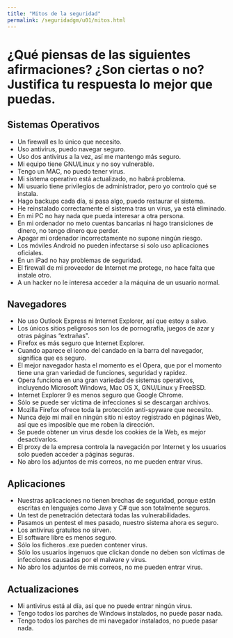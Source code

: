 ```yaml
---
title: "Mitos de la seguridad"
permalink: /seguridadgm/u01/mitos.html
---
```


# ¿Qué piensas de las siguientes afirmaciones? ¿Son ciertas o no? Justifica tu respuesta lo mejor que puedas.

## Sistemas Operativos

* Un firewall es lo único que necesito.
* Uso antivirus, puedo navegar seguro.
* Uso dos antivirus a la vez, así me mantengo más seguro.
* Mi equipo tiene GNU/Linux y no soy vulnerable.
* Tengo un MAC, no puedo tener virus.
* Mi sistema operativo está actualizado, no habrá problema.
* Mi usuario tiene privilegios de administrador, pero yo controlo qué se instala.
* Hago backups cada día, si pasa algo, puedo restaurar el sistema.
* He reinstalado correctamente el sistema tras un virus, ya está eliminado.
* En mi PC no hay nada que pueda interesar a otra persona.
* En mi ordenador no meto cuentas bancarias ni hago transiciones de dinero, no tengo dinero que perder. 
* Apagar mi ordenador incorrectamente no supone ningún riesgo.
* Los móviles Android no pueden infectarse si solo uso aplicaciones oficiales.
* En un iPad no hay problemas de seguridad.
* El firewall de mi proveedor de Internet me protege, no hace falta que instale otro.
* A un hacker no le interesa acceder a la máquina de un usuario normal.

## Navegadores

* No uso Outlook Express ni Internet Explorer, así que estoy a salvo.
* Los únicos sitios peligrosos son los de pornografía, juegos de azar y otras páginas “extrañas".
* Firefox es más seguro que Internet Explorer.
* Cuando aparece el icono del candado en la barra del navegador, significa que es seguro.
* El mejor navegador hasta el momento es el Opera, que por el momento tiene una gran variedad de funciones, seguridad y rapidez.
* Opera funciona en una gran variedad de sistemas operativos, incluyendo Microsoft Windows, Mac OS X, GNU/Linux y FreeBSD.
* Internet Explorer 9 es menos seguro que Google Chrome.
*  Sólo se puede ser víctima de infecciones si se descargan archivos.
* Mozilla Firefox ofrece toda la protección anti-spyware que necesito.
* Nunca dejo mi mail en ningún sitio ni estoy registrado en páginas Web, así que es imposible que me roben la dirección.
* Se puede obtener un virus desde los cookies de la Web, es mejor desactivarlos.
* El proxy de la empresa controla la navegación por Internet y los usuarios solo pueden acceder a páginas seguras.
* No abro los adjuntos de mis correos, no me pueden entrar virus.

## Aplicaciones

* Nuestras aplicaciones no tienen brechas de seguridad, porque están escritas en lenguajes como Java y C# que son totalmente seguros.
* Un test de penetración detectará todas las vulnerabilidades.
* Pasamos un pentest el mes pasado, nuestro sistema ahora es seguro.
* Los antivirus gratuitos no sirven.
* El software libre es menos seguro.
* Sólo los ficheros .exe pueden contener virus.
* Sólo los usuarios ingenuos que clickan donde no deben son víctimas de infecciones causadas por el malware y virus.
* No abro los adjuntos de mis correos, no me pueden entrar virus.

## Actualizaciones

* Mi antivirus está al día, así que no puede entrar ningún virus.
* Tengo todos los parches de Windows instalados, no puede pasar nada. 
* Tengo todos los parches de mi navegador instalados, no puede pasar nada. 